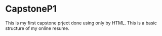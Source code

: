 # CapstoneP1
This is my first capstone prject done using only by HTML. This is a basic structure of my online resume.
